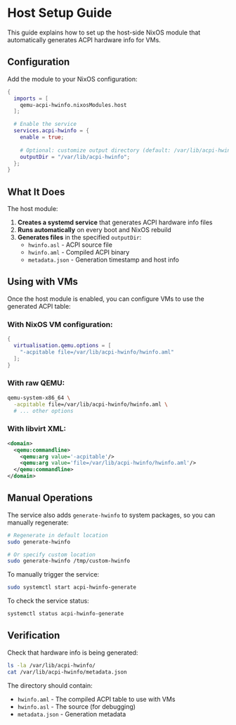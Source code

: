 # Host Setup Guide

This guide explains how to set up the host-side NixOS module that automatically generates ACPI hardware info for VMs.

## Configuration

Add the module to your NixOS configuration:

```nix
{
  imports = [
    qemu-acpi-hwinfo.nixosModules.host
  ];

  # Enable the service
  services.acpi-hwinfo = {
    enable = true;
    
    # Optional: customize output directory (default: /var/lib/acpi-hwinfo)
    outputDir = "/var/lib/acpi-hwinfo";
  };
}
```

## What It Does

The host module:

1. **Creates a systemd service** that generates ACPI hardware info files
2. **Runs automatically** on every boot and NixOS rebuild
3. **Generates files** in the specified `outputDir`:
   - `hwinfo.asl` - ACPI source file
   - `hwinfo.aml` - Compiled ACPI binary
   - `metadata.json` - Generation timestamp and host info

## Using with VMs

Once the host module is enabled, you can configure VMs to use the generated ACPI table:

### With NixOS VM configuration:

```nix
{
  virtualisation.qemu.options = [
    "-acpitable file=/var/lib/acpi-hwinfo/hwinfo.aml"
  ];
}
```

### With raw QEMU:

```bash
qemu-system-x86_64 \
  -acpitable file=/var/lib/acpi-hwinfo/hwinfo.aml \
  # ... other options
```

### With libvirt XML:

```xml
<domain>
  <qemu:commandline>
    <qemu:arg value='-acpitable'/>
    <qemu:arg value='file=/var/lib/acpi-hwinfo/hwinfo.aml'/>
  </qemu:commandline>
</domain>
```

## Manual Operations

The service also adds `generate-hwinfo` to system packages, so you can manually regenerate:

```bash
# Regenerate in default location
sudo generate-hwinfo

# Or specify custom location
sudo generate-hwinfo /tmp/custom-hwinfo
```

To manually trigger the service:

```bash
sudo systemctl start acpi-hwinfo-generate
```

To check the service status:

```bash
systemctl status acpi-hwinfo-generate
```

## Verification

Check that hardware info is being generated:

```bash
ls -la /var/lib/acpi-hwinfo/
cat /var/lib/acpi-hwinfo/metadata.json
```

The directory should contain:
- `hwinfo.aml` - The compiled ACPI table to use with VMs
- `hwinfo.asl` - The source (for debugging)
- `metadata.json` - Generation metadata